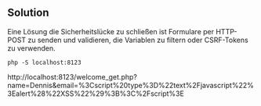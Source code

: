 ## Solution
Eine Lösung die Sicherheitslücke zu schließen ist Formulare per HTTP-POST zu senden und validieren, die Variablen zu filtern oder CSRF-Tokens zu verwenden.

```shell
php -S localhost:8123
```

http://localhost:8123/welcome_get.php?name=Dennis&email=%3Cscript%20type%3D%22text%2Fjavascript%22%3Ealert%28%22XSS%22%29%3B%3C%2Fscript%3E

